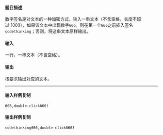 #### 题目描述

数字签名是对文本的一种加密方式，输入一串文本（不含空格，长度不超过 1000），如果该文本中出现数字`666`，则在第一个`666`之前插入签名`codethinking`；否则，将这串文本原样输出。

#### 输入

一行，一串文本（不含空格）。

#### 输出

按要求输出对应的文本。

___

#### 输入样例复制

```
666,double-click666!
```

#### 输出样例复制

```
codethinking666,double-click666!
```